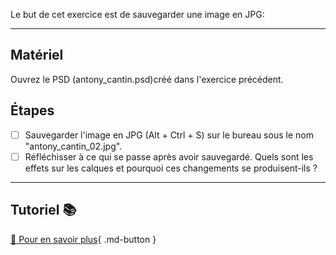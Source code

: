 Le but de cet exercice est de sauvegarder une image en JPG:   
<style>.md-footer{display:none;}</style>
<style>.md-Headher{display:none;}</style>
***  

## Matériel
Ouvrez le PSD (antony_cantin.psd)créé dans l'exercice précédent. 


## Étapes

- [ ] Sauvegarder l'image en JPG (Alt + Ctrl + S) sur le bureau sous le nom "antony_cantin_02.jpg".
- [ ] Réfléchisser à ce qui se passe après avoir sauvegardé. Quels sont les effets sur les calques et pourquoi ces changements se produisent-ils ?

***  
## Tutoriel 📚
[📖 Pour en savoir plus](https://uqam-my.sharepoint.com/:v:/g/personal/lavoie-pilote_francoise_uqam_ca/EcavsLtE0Y5Pk3GMxsWD-ssBC9P1z57Dx9FekQbGze7_8g?nav=eyJyZWZlcnJhbEluZm8iOnsicmVmZXJyYWxBcHAiOiJPbmVEcml2ZUZvckJ1c2luZXNzIiwicmVmZXJyYWxBcHBQbGF0Zm9ybSI6IldlYiIsInJlZmVycmFsTW9kZSI6InZpZXciLCJyZWZlcnJhbFZpZXciOiJNeUZpbGVzTGlua0NvcHkifX0&e=GQke8a){ .md-button }   <br>



